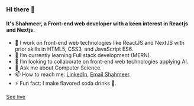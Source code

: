 ### Hi there 👋
#### It's Shahmeer, a Front-end web developer with a keen interest in Reactjs and Nextjs.

- 🔭 I work on front-end web technologies like ReactJS and NextJS with prior skills in HTML5, CSS3, and JavaScript ES6.
- 🌱 I’m currently learning Full stack development (MERN).
- 👯 I’m looking to collaborate on front-end web technologies applying AI.
- 💬 Ask me about Computer Science.
- 📫 How to reach me: [LinkedIn](https://www.linkedin.com/in/shahmeer-nasir-063b71179/), [Email Shahmeer](mailto:shahmeernasirr@gmail.com).
- ⚡ Fun fact: I make flavored soda drinks 🥤.

[See live](https://exp-communicate-using-markdown-cohort-1.github.io/series-communicate-using-markdown-Shahmeer-Nasir/)